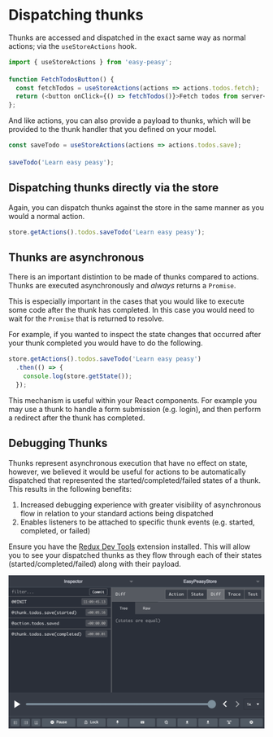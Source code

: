 # Dispatching thunks

Thunks are accessed and dispatched in the exact same way as normal actions; via
the `useStoreActions` hook.

```javascript
import { useStoreActions } from 'easy-peasy';

function FetchTodosButton() {
  const fetchTodos = useStoreActions(actions => actions.todos.fetch);
  return (<button onClick={() => fetchTodos()}>Fetch todos from server</button>);
};
```

And like actions, you can also provide a payload to thunks, which will be
provided to the thunk handler that you defined on your model.

```javascript
const saveTodo = useStoreActions(actions => actions.todos.save);

saveTodo('Learn easy peasy');
```

## Dispatching thunks directly via the store

Again, you can dispatch thunks against the store in the same manner as you
would a normal action.

```javascript
store.getActions().todos.saveTodo('Learn easy peasy');
```

## Thunks are asynchronous

There is an important distintion to be made of thunks compared to actions. Thunks
are executed asynchronously and _always_ returns a `Promise`.

This is especially important in the cases that you would like to execute some
code after the thunk has completed. In this case you would need to wait for the
`Promise` that is returned to resolve.

For example, if you wanted to inspect the state changes that occurred after
your thunk completed you would have to do the following.

```javascript
store.getActions().todos.saveTodo('Learn easy peasy')
  .then(() => {
    console.log(store.getState());
  });
```

This mechanism is useful within your React components. For example you may
use a thunk to handle a form submission (e.g. login), and then perform a
redirect after the thunk has completed.

## Debugging Thunks

Thunks represent asynchronous execution that have no effect on state, however, we believed it would be useful for actions to be automatically dispatched that represented the started/completed/failed states of a thunk. This results in the following benefits:

1. Increased debugging experience with greater visibility of asynchronous flow in relation to your standard actions being dispatched
2. Enables listeners to be attached to specific thunk events (e.g. started, completed, or failed)

Ensure you have the [Redux Dev Tools](https://github.com/zalmoxisus/redux-devtools-extension) extension installed. This will allow you to see your dispatched thunks as they flow through each of their states (started/completed/failed) along with their payload.

<img src="../../assets/devtools-thunk.png" />